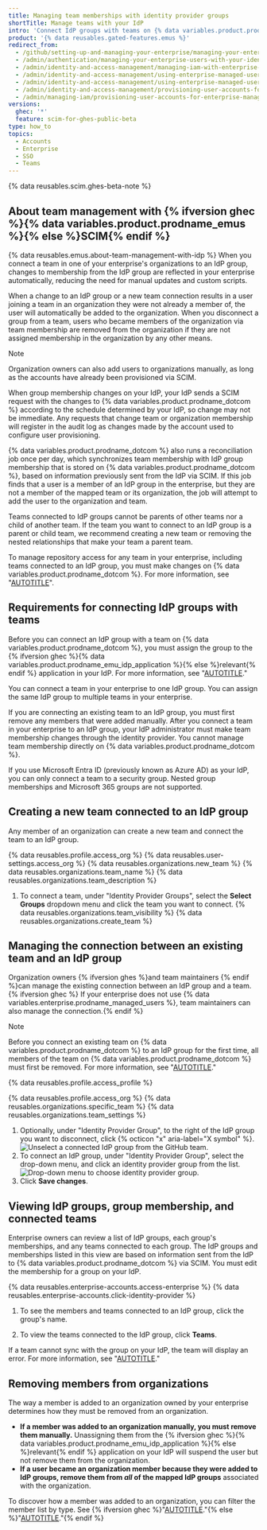 ```yaml
---
title: Managing team memberships with identity provider groups
shortTitle: Manage teams with your IdP
intro: 'Connect IdP groups with teams on {% data variables.product.prodname_dotcom %} to manage team and organization membership through your identity provider.'
product: '{% data reusables.gated-features.emus %}'
redirect_from:
  - /github/setting-up-and-managing-your-enterprise/managing-your-enterprise-users-with-your-identity-provider/managing-team-memberships-with-identity-provider-groups
  - /admin/authentication/managing-your-enterprise-users-with-your-identity-provider/managing-team-memberships-with-identity-provider-groups
  - /admin/identity-and-access-management/managing-iam-with-enterprise-managed-users/managing-team-memberships-with-identity-provider-groups
  - /admin/identity-and-access-management/using-enterprise-managed-users-and-saml-for-iam/managing-team-memberships-with-identity-provider-groups
  - /admin/identity-and-access-management/using-enterprise-managed-users-for-iam/managing-team-memberships-with-identity-provider-groups
  - /admin/identity-and-access-management/provisioning-user-accounts-for-enterprise-managed-users/managing-team-memberships-with-identity-provider-groups
  - /admin/managing-iam/provisioning-user-accounts-for-enterprise-managed-users/managing-team-memberships-with-identity-provider-groups
versions:
  ghec: '*'
  feature: scim-for-ghes-public-beta
type: how_to
topics:
  - Accounts
  - Enterprise
  - SSO
  - Teams
---
```


{% data reusables.scim.ghes-beta-note %}

## About team management with {% ifversion ghec %}{% data variables.product.prodname_emus %}{% else %}SCIM{% endif %}

{% data reusables.emus.about-team-management-with-idp %} When you connect a team in one of your enterprise's organizations to an IdP group, changes to membership from the IdP group are reflected in your enterprise automatically, reducing the need for manual updates and custom scripts.

When a change to an IdP group or a new team connection results in a user joining a team in an organization they were not already a member of, the user will automatically be added to the organization. When you disconnect a group from a team, users who became members of the organization via team membership are removed from the organization if they are not assigned membership in the organization by any other means.

> [!NOTE]
> Organization owners can also add users to organizations manually, as long as the accounts have already been provisioned via SCIM.

When group membership changes on your IdP, your IdP sends a SCIM request with the changes to {% data variables.product.prodname_dotcom %} according to the schedule determined by your IdP, so change may not be immediate. Any requests that change team or organization membership will register in the audit log as changes made by the account used to configure user provisioning.

{% data variables.product.prodname_dotcom %} also runs a reconciliation job once per day, which synchronizes team membership with IdP group membership that is stored on {% data variables.product.prodname_dotcom %}, based on information previously sent from the IdP via SCIM. If this job finds that a user is a member of an IdP group in the enterprise, but they are not a member of the mapped team or its organization, the job will attempt to add the user to the organization and team.

Teams connected to IdP groups cannot be parents of other teams nor a child of another team. If the team you want to connect to an IdP group is a parent or child team, we recommend creating a new team or removing the nested relationships that make your team a parent team.

To manage repository access for any team in your enterprise, including teams connected to an IdP group, you must make changes on {% data variables.product.prodname_dotcom %}. For more information, see "[AUTOTITLE](/organizations/managing-user-access-to-your-organizations-repositories/managing-repository-roles/managing-team-access-to-an-organization-repository)".

## Requirements for connecting IdP groups with teams

Before you can connect an IdP group with a team on {% data variables.product.prodname_dotcom %}, you must assign the group to the {% ifversion ghec %}{% data variables.product.prodname_emu_idp_application %}{% else %}relevant{% endif %} application in your IdP. For more information, see "[AUTOTITLE](/admin/identity-and-access-management/using-enterprise-managed-users-for-iam/configuring-scim-provisioning-for-enterprise-managed-users)."

You can connect a team in your enterprise to one IdP group. You can assign the same IdP group to multiple teams in your enterprise.

If you are connecting an existing team to an IdP group, you must first remove any members that were added manually. After you connect a team in your enterprise to an IdP group, your IdP administrator must make team membership changes through the identity provider. You cannot manage team membership directly on {% data variables.product.prodname_dotcom %}.

If you use Microsoft Entra ID (previously known as Azure AD) as your IdP, you can only connect a team to a security group. Nested group memberships and Microsoft 365 groups are not supported.

## Creating a new team connected to an IdP group

Any member of an organization can create a new team and connect the team to an IdP group.

{% data reusables.profile.access_org %}
{% data reusables.user-settings.access_org %}
{% data reusables.organizations.new_team %}
{% data reusables.organizations.team_name %}
{% data reusables.organizations.team_description %}
1. To connect a team, under "Identity Provider Groups", select the **Select Groups** dropdown menu and click the team you want to connect.
{% data reusables.organizations.team_visibility %}
{% data reusables.organizations.create_team %}

## Managing the connection between an existing team and an IdP group

Organization owners {% ifversion ghes %}and team maintainers {% endif %}can manage the existing connection between an IdP group and a team.{% ifversion ghec %} If your enterprise does not use {% data variables.enterprise.prodname_managed_users %}, team maintainers can also manage the connection.{% endif %}

> [!NOTE]
> Before you connect an existing team on {% data variables.product.prodname_dotcom %} to an IdP group for the first time, all members of the team on {% data variables.product.prodname_dotcom %} must first be removed. For more information, see "[AUTOTITLE](/organizations/organizing-members-into-teams/removing-organization-members-from-a-team)."

{% data reusables.profile.access_profile %}

{% data reusables.profile.access_org %}
{% data reusables.organizations.specific_team %}
{% data reusables.organizations.team_settings %}
1. Optionally, under "Identity Provider Group", to the right of the IdP group you want to disconnect, click {% octicon "x" aria-label="X symbol" %}.
    ![Unselect a connected IdP group from the GitHub team.](/assets/images/enterprise/github-ae/teams/unselect-idp-group.png)
1. To connect an IdP group, under "Identity Provider Group", select the drop-down menu, and click an identity provider group from the list.
    ![Drop-down menu to choose identity provider group.](/assets/images/enterprise/github-ae/teams/choose-an-idp-group.png)
1. Click **Save changes**.

## Viewing IdP groups, group membership, and connected teams

Enterprise owners can review a list of IdP groups, each group's memberships, and any teams connected to each group. The IdP groups and memberships listed in this view are based on information sent from the IdP to {% data variables.product.prodname_dotcom %} via SCIM. You must edit the membership for a group on your IdP.

{% data reusables.enterprise-accounts.access-enterprise %}
{% data reusables.enterprise-accounts.click-identity-provider %}

1. To see the members and teams connected to an IdP group, click the group's name.

1. To view the teams connected to the IdP group, click **Teams**.

If a team cannot sync with the group on your IdP, the team will display an error. For more information, see "[AUTOTITLE](/admin/identity-and-access-management/using-enterprise-managed-users-for-iam/troubleshooting-team-membership-with-identity-provider-groups)."

## Removing members from organizations

The way a member is added to an organization owned by your enterprise determines how they must be removed from an organization.

* **If a member was added to an organization manually, you must remove them manually.** Unassigning them from the {% ifversion ghec %}{% data variables.product.prodname_emu_idp_application %}{% else %}relevant{% endif %} application on your IdP will suspend the user but not remove them from the organization.
* **If a user became an organization member because they were added to IdP groups, remove them from _all_ of the mapped IdP groups** associated with the organization.

To discover how a member was added to an organization, you can filter the member list by type. See {% ifversion ghec %}"[AUTOTITLE](/admin/user-management/managing-users-in-your-enterprise/viewing-people-in-your-enterprise#filtering-by-member-type-in-an-enterprise-with-managed-users)."{% else %}"[AUTOTITLE](/admin/user-management/managing-users-in-your-enterprise/viewing-people-in-your-enterprise#filtering-by-member-type)."{% endif %}
